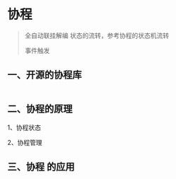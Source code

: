 # 协程

> 全自动联挂解编  状态的流转，参考协程的状态机流转
>
> 事件触发

## 一、开源的协程库

```

```



## 二、协程的原理

1、协程状态

2、协程管理

## 三、协程 的应用



